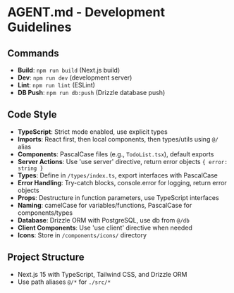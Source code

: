 # AGENT.md - Development Guidelines

## Commands
- **Build**: `npm run build` (Next.js build)
- **Dev**: `npm run dev` (development server)
- **Lint**: `npm run lint` (ESLint)
- **DB Push**: `npm run db:push` (Drizzle database push)

## Code Style
- **TypeScript**: Strict mode enabled, use explicit types
- **Imports**: React first, then local components, then types/utils using `@/` alias
- **Components**: PascalCase files (e.g., `TodoList.tsx`), default exports
- **Server Actions**: Use 'use server' directive, return error objects `{ error: string }`
- **Types**: Define in `/types/index.ts`, export interfaces with PascalCase
- **Error Handling**: Try-catch blocks, console.error for logging, return error objects
- **Props**: Destructure in function parameters, use TypeScript interfaces
- **Naming**: camelCase for variables/functions, PascalCase for components/types
- **Database**: Drizzle ORM with PostgreSQL, use db from `@/db`
- **Client Components**: Use 'use client' directive when needed
- **Icons**: Store in `/components/icons/` directory

## Project Structure
- Next.js 15 with TypeScript, Tailwind CSS, and Drizzle ORM
- Use path aliases `@/*` for `./src/*`
